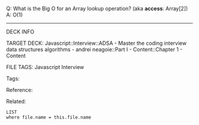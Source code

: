 Q: What is the Big O for an Array lookup operation? (aka **access**: Array\[2\])  
A: O(1)
<!--ID: 1690027055250-->

---

DECK INFO

TARGET DECK: Javascript::Interview::ADSA - Master the coding interview data structures algorithms - andrei neagoie::Part I - Content::Chapter 1 - Content

FILE TAGS: Javascript Interview

Tags:

Reference:

Related:

```dataview
LIST
where file.name = this.file.name
```
